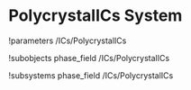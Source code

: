 <!-- MOOSE System Documentation Stub: Remove this when content is added. -->
# PolycrystalICs System
!parameters /ICs/PolycrystalICs

!subobjects phase_field /ICs/PolycrystalICs

!subsystems phase_field /ICs/PolycrystalICs

